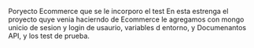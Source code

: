 Poryecto Ecommerce que se le incorporo el test
En esta estrenga el proyecto quye venia hacierndo de Ecommerce le agregamos con mongo unicio de sesion 
y login de usaurio, variables d entorno, y Documenantos API, y los test de prueba.



